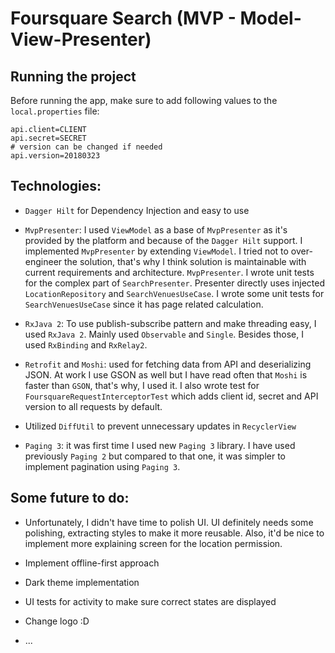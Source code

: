 # Foursquare Search (MVP - Model-View-Presenter)


## Running the project

Before running the app, make sure to add following values to the `local.properties` file:

```
api.client=CLIENT
api.secret=SECRET
# version can be changed if needed
api.version=20180323
```

## Technologies:

* `Dagger Hilt` for Dependency Injection and easy to use

* `MvpPresenter`: I used `ViewModel` as a base of `MvpPresenter` as it's provided by the platform and because of the `Dagger Hilt` support. I implemented `MvpPresenter` by extending `ViewModel`. I tried not to over-engineer the solution, that's why I think solution is maintainable with current requirements and architecture. `MvpPresenter`. I wrote unit tests for the complex part of `SearchPresenter`. Presenter directly uses injected `LocationRepository` and `SearchVenuesUseCase`. I wrote some unit tests for `SearchVenuesUseCase` since it has page related calculation.

* `RxJava 2`: To use publish-subscribe pattern and make threading easy, I used `RxJava 2`. Mainly used `Observable` and `Single`. Besides those, I used `RxBinding` and `RxRelay2`.

* `Retrofit` and `Moshi`: used for fetching data from API and deserializing JSON. At work I use GSON as well but I have read often that `Moshi` is faster than `GSON`, that's why, I used it. I also wrote test for `FoursquareRequestInterceptorTest` which adds client id, secret and API version to all requests by default.

* Utilized `DiffUtil` to prevent unnecessary updates in `RecyclerView`

* `Paging 3`: it was first time I used new `Paging 3` library. I have used previously `Paging 2` but compared to that one, it was simpler to implement pagination using `Paging 3`.


## Some future to do:

* Unfortunately, I didn't have time to polish UI. UI definitely needs some polishing, extracting styles to make it more reusable. Also, it'd be nice to implement more explaining screen for the location permission.

* Implement offline-first approach

* Dark theme implementation

* UI tests for activity to make sure correct states are displayed 

* Change logo :D
  
* ...